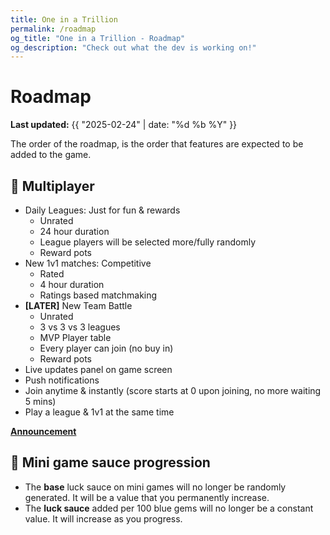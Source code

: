 ```yaml
---
title: One in a Trillion
permalink: /roadmap
og_title: "One in a Trillion - Roadmap"
og_description: "Check out what the dev is working on!"
---
```



# Roadmap
**Last updated:** {{ "2025-02-24" | date: "%d %b %Y" }}

The order of the roadmap, is the order that features are expected to be added to the game.


## 🔨 Multiplayer
- Daily Leagues: Just for fun & rewards
  - Unrated
  - 24 hour duration
  - League players will be selected more/fully randomly
  - Reward pots 
- New 1v1 matches: Competitive
  - Rated
  - 4 hour duration
  - Ratings based matchmaking
- **[LATER]** New Team Battle
  - Unrated
  - 3 vs 3 vs 3 leagues
  - MVP Player table
  - Every player can join (no buy in)
  - Reward pots 
- Live updates panel on game screen
- Push notifications
- Join anytime & instantly (score starts at 0 upon joining, no more waiting 5 mins)
- Play a league & 1v1 at the same time

**[Announcement](https://dev.oneinatrillion.fun/announcement/v16-0-0)** 


## 🔨 Mini game sauce progression
- The **base** luck sauce on mini games will no longer be randomly generated. It will be a value that you permanently increase.
- The **luck sauce** added per 100 blue gems will no longer be a constant value. It will increase as you progress.
